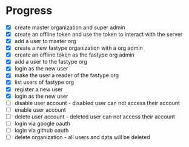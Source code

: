 # Progress

- [x] create master organization and super admin
- [x] create an offline token and use the token to interact with the server
- [x] add a user to master org
- [x] create a new fastype organization with a org admin
- [x] create an offline token as the fastype org admin
- [x] add a user to the fastype org
- [x] login as the new user
- [x] make the user a reader of the fastype org
- [x] list users of fastype org
- [x] register a new user
- [x] login as the new user
- [ ] disable user account - disabled user can not access their account
- [ ] enable user account
- [ ] delete user account - deleted user can not access their account
- [ ] login via google oauth
- [ ] login via github oauth
- [ ] delete organization - all users and data will be deleted
